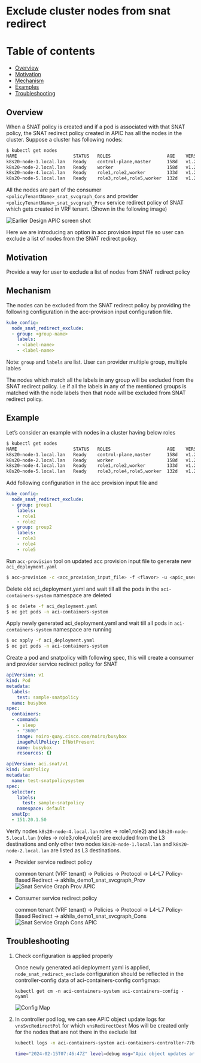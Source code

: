 # Exclude cluster nodes from snat redirect

# Table of contents
* [Overview](#overview)
* [Motivation](#motivation)
* [Mechanism](#mechanism)  
* [Examples](#examples)
* [Troubleshooting](#troubleshooting)
    

## Overview

When a SNAT policy is created and if a pod is associated with that SNAT policy, the SNAT redirect policy created in APIC has all the nodes in the cluster​. Suppose a cluster has following nodes:​

```sh
$ kubectl get nodes
NAME                     STATUS   ROLES                     AGE    VERSION
k8s20-node-1.local.lan   Ready    control-plane,master      158d   v1.27.3
k8s20-node-2.local.lan   Ready    worker                    158d   v1.27.3
k8s20-node-4.local.lan   Ready    role1,role2,worker        133d   v1.27.3
k8s20-node-5.local.lan   Ready    role3,role4,role5,worker  132d   v1.27.3
```

All the nodes are part of the consumer `<policyTenantName>_snat_svcgraph_Cons` and
provider `<policyTenantName>_snat_svcgraph_Prov` service redirect policy of SNAT which gets created in VRF tenant​.
(Shown in the following image)

![Earlier Design APIC screen shot](images/node-snat-redirect-exclude/earlier-design-apic.png)

Here we are introducing an option in acc provision input file so user can exclude a list of nodes from the SNAT redirect policy.
 

## Motivation

Provide a way for user to exclude a list of nodes from SNAT redirect policy​


## Mechanism

The nodes can be excluded from the SNAT redirect policy by providing the following configuration in the acc-provision input configuration file. 

```yaml
kube_config:
  node_snat_redirect_exclude:
  - group: <group-name>
    labels:
    - <label-name>
    - <label-name>
```

Note: `group` and `labels` are list. User can provider multiple group, multiple lables

The nodes which match all the labels in any group will be excluded from the SNAT redirect policy. i.e if all the labels in any of the mentioned groups is matched with the node labels then that node will be excluded from SNAT redirect policy.

## Example

Let’s consider an example with nodes in a cluster having below roles

```sh
$ kubectl get nodes
NAME                     STATUS   ROLES                     AGE    VERSION
k8s20-node-1.local.lan   Ready    control-plane,master      158d   v1.27.3
k8s20-node-2.local.lan   Ready    worker                    158d   v1.27.3
k8s20-node-4.local.lan   Ready    role1,role2,worker        133d   v1.27.3
k8s20-node-5.local.lan   Ready    role3,role4,role5,worker  132d   v1.27.3
```

Add following configuration in the acc provision input file and 
```yaml
kube_config:
  node_snat_redirect_exclude:
  - group: group1
    labels:
    - role1
    - role2
  - group: group2
    labels:
    - role3
    - role4
    - role5
```

Run `acc-provision` tool on updated acc provision input file to generate new `aci_deployment.yaml`

```sh
$ acc-provision -c <acc_provision_input_file> -f <flavor> -u <apic_username> -p <apic_password> -o aci_deployment.yaml
```

Delete old aci_deployment.yaml and wait till all the pods in the `aci-containers-system` namespace are deleted
```sh
$ oc delete -f aci_deployment.yaml
$ oc get pods -n aci-containers-system
```

Apply newly generated aci_deployment.yaml and wait till all pods in `aci-containers-system` namespace are running
```sh
$ oc apply -f aci_deployment.yaml
$ oc get pods -n aci-containers-system
```

Create a pod and snatpolicy with following spec, this will create a consumer and provider service redirect policy for SNAT 
```yaml
apiVersion: v1
kind: Pod
metadata:
  labels:
    test: sample-snatpolicy
  name: busybox
spec:
  containers:
  - command:
    - sleep
    - "3600"
    image: noiro-quay.cisco.com/noiro/busybox
    imagePullPolicy: IfNotPresent
    name: busybox
    resources: {}
```

```yaml
apiVersion: aci.snat/v1
kind: SnatPolicy
metadata:
  name: test-snatpolicysystem
spec:
  selector:
    labels:
      test: sample-snatpolicy
    namespace: default
  snatIp:
  - 151.20.1.50
```

Verify nodes `k8s20-node-4.local.lan` roles -> role1,role2) and `k8s20-node-5.local.lan` (roles -> role3,role4,role5) are excluded from the L3 destinations and only other two nodes `k8s20-node-1.local.lan` and `k8s20-node-2.local.lan` are listed as L3 destinations.

- Provider service redirect policy

    common tenant (VRF tenant) -> Policies -> Protocol -> L4-L7 Policy-Based Redirect -> akhila_demo1_snat_svcgraph_Prov
    ![Snat Service Graph Prov APIC](images/node-snat-redirect-exclude/snat-svcgraph-prov.png)

- Consumer service redirect policy

    common tenant (VRF tenant) -> Policies -> Protocol -> L4-L7 Policy-Based Redirect -> akhila_demo1_snat_svcgraph_Cons
    ![Snat Service Graph Cons APIC](images/node-snat-redirect-exclude/snat-svcgraph-cons.png)


## Troubleshooting

1. Check configuration is applied properly

    Once newly generated aci deployment yaml is applied, `node_snat_redirect_exclude` configuration should be reflected in the controller-config data of aci-containers-config configmap:

    `kubectl get cm -n aci-containers-system aci-containers-config -oyaml`

    ![Config Map](images/node-snat-redirect-exclude/config-map.png)

2. In controller pod log, we can see APIC object update logs for `vnsSvcRedirectPol` for which `vnsRedirectDest` Mos will be created only for the nodes that are not there in the exclude list

    ```sh
    kubectl logs -n aci-containers-system aci-containers-controller-77b78fddbf-jk4gj | grep -i "Apic object updates are" | grep -i "vnsSvcRedirectPol"

    time="2024-02-15T07:46:47Z" level=debug msg="Apic object updates are :[{\"vnsSvcRedirectPol\":{\"attributes\":{\"annotation\":\"orchestrator:aci-containers-controller\",\"dn\":\"uni/tn-common/svcCont/svcRedirectPol-demo_akhila1_snat_svcgraph_Cons\",\"name\":\"demo_akhila1_snat_svcgraph_Cons\",\"thresholdDownAction\":\"deny\"},\"children\":[{\"vnsRedirectDest\":{\"attributes\":{\"annotation\":\"orchestrator:aci-containers-controller\",\"descr\":\"k8s20-node-2.local.lan\",\"dn\":\"uni/tn-common/svcCont/svcRedirectPol-demo_akhila1_snat_svcgraph_Cons/RedirectDest_ip-[10.5.0.3]\",\"ip\":\"10.5.0.3\",\"mac\":\"00:50:56:97:F8:E7\"},\"children\":[{\"tagAnnotation\":{\"attributes\":{\"dn\":\"uni/tn-common/svcCont/svcRedirectPol-demo_akhila1_snat_svcgraph_Cons/RedirectDest_ip-[10.5.0.3]/annotationKey-[aci-containers-controller-tag]\",\"key\":\"aci-containers-controller-tag\",\"value\":\"demo_akhila1-faee871c9bb01cad8f07ed2fab7f0b42\"}}},{\"vnsRsRedirectHealthGroup\":{\"attributes\":{\"annotation\":\"orchestrator:aci-containers-controller\",\"dn\":\"uni/tn-common/svcCont/svcRedirectPol-demo_akhila1_snat_svcgraph_Cons/RedirectDest_ip-[10.5.0.3]/rsRedirectHealthGroup\",\"tDn\":\"uni/tn-common/svcCont/redirectHealthGroup-demo_akhila1_svc_k8s20-node-2.local.lan\"},\"children\":[{\"tagAnnotation\":{\"attributes\":{\"dn\":\"uni/tn-common/svcCont/svcRedirectPol-demo_akhila1_snat_svcgraph_Cons/RedirectDest_ip-[10.5.0.3]/rsRedirectHealthGroup/annotationKey-[aci-containers-controller-tag]\",\"key\":\"aci-containers-controller-tag\",\"value\":\"demo_akhila1-faee871c9bb01cad8f07ed2fab7f0b42\"}}}]}}]}},{\"vnsRedirectDest\":{\"attributes\":{\"annotation\":\"orchestrator:aci-containers-controller\",\"descr\":\"k8s20-node-1.local.lan\",\"dn\":\"uni/tn-common/svcCont/svcRedirectPol-demo_akhila1_snat_svcgraph_Cons/RedirectDest_ip-[10.5.0.6]\",\"ip\":\"10.5.0.6\",\"mac\":\"00:50:56:97:AD:F8\"},\"children\":[{\"tagAnnotation\":{\"attributes\":{\"dn\":\"uni/tn-common/svcCont/svcRedirectPol-demo_akhila1_snat_svcgraph_Cons/RedirectDest_ip-[10.5.0.6]/annotationKey-[aci-containers-controller-tag]\",\"key\":\"aci-containers-controller-tag\",\"value\":\"demo_akhila1-faee871c9bb01cad8f07ed2fab7f0b42\"}}},{\"vnsRsRedirectHealthGroup\":{\"attributes\":{\"annotation\":\"orchestrator:aci-containers-controller\",\"dn\":\"uni/tn-common/svcCont/svcRedirectPol-demo_akhila1_snat_svcgraph_Cons/RedirectDest_ip-[10.5.0.6]/rsRedirectHealthGroup\",\"tDn\":\"uni/tn-common/svcCont/redirectHealthGroup-demo_akhila1_svc_k8s20-node-1.local.lan\"},\"children\":[{\"tagAnnotation\":{\"attributes\":{\"dn\":\"uni/tn-common/svcCont/svcRedirectPol-demo_akhila1_snat_svcgraph_Cons/RedirectDest_ip-[10.5.0.6]/rsRedirectHealthGroup/annotationKey-[aci-containers-controller-tag]\",\"key\":\"aci-containers-controller-tag\",\"value\":\"demo_akhila1-faee871c9bb01cad8f07ed2fab7f0b42\"}}}]}}]}},{\"tagAnnotation\":{\"attributes\":{\"dn\":\"uni/tn-common/svcCont/svcRedirectPol-demo_akhila1_snat_svcgraph_Cons/annotationKey-[aci-containers-controller-tag]\",\"key\":\"aci-containers-controller-tag\",\"value\":\"demo_akhila1-faee871c9bb01cad8f07ed2fab7f0b42\"}}},{\"vnsRsIPSLAMonitoringPol\":{\"attributes\":{\"annotation\":\"orchestrator:aci-containers-controller\",\"dn\":\"uni/tn-common/svcCont/svcRedirectPol-demo_akhila1_snat_svcgraph_Cons/rsIPSLAMonitoringPol\",\"tDn\":\"uni/tn-common/ipslaMonitoringPol-demo_akhila1_monPol_kubernetes-service\"},\"children\":[{\"tagAnnotation\":{\"attributes\":{\"dn\":\"uni/tn-common/svcCont/svcRedirectPol-demo_akhila1_snat_svcgraph_Cons/rsIPSLAMonitoringPol/annotationKey-[aci-containers-controller-tag]\",\"key\":\"aci-containers-controller-tag\",\"value\":\"demo_akhila1-faee871c9bb01cad8f07ed2fab7f0b42\"}}}]}}]}} {\"vnsSvcRedirectPol\":{\"attributes\":{\"annotation\":\"orchestrator:aci-containers-controller\",\"dn\":\"uni/tn-common/svcCont/svcRedirectPol-demo_akhila1_snat_svcgraph_Prov\",\"name\":\"demo_akhila1_snat_svcgraph_Prov\",\"thresholdDownAction\":\"deny\"},\"children\":[{\"vnsRedirectDest\":{\"attributes\":{\"annotation\":\"orchestrator:aci-containers-controller\",\"descr\":\"k8s20-node-2.local.lan\",\"dn\":\"uni/tn-common/svcCont/svcRedirectPol-demo_akhila1_snat_svcgraph_Prov/RedirectDest_ip-[10.5.0.3]\",\"ip\":\"10.5.0.3\",\"mac\":\"00:50:56:97:F8:E7\"},\"children\":[{\"tagAnnotation\":{\"attributes\":{\"dn\":\"uni/tn-common/svcCont/svcRedirectPol-demo_akhila1_snat_svcgraph_Prov/RedirectDest_ip-[10.5.0.3]/annotationKey-[aci-containers-controller-tag]\",\"key\":\"aci-containers-controller-tag\",\"value\":\"demo_akhila1-faee871c9bb01cad8f07ed2fab7f0b42\"}}},{\"vnsRsRedirectHealthGroup\":{\"attributes\":{\"annotation\":\"orchestrator:aci-containers-controller\",\"dn\":\"uni/tn-common/svcCont/svcRedirectPol-demo_akhila1_snat_svcgraph_Prov/RedirectDest_ip-[10.5.0.3]/rsRedirectHealthGroup\",\"tDn\":\"uni/tn-common/svcCont/redirectHealthGroup-demo_akhila1_svc_k8s20-node-2.local.lan\"},\"children\":[{\"tagAnnotation\":{\"attributes\":{\"dn\":\"uni/tn-common/svcCont/svcRedirectPol-demo_akhila1_snat_svcgraph_Prov/RedirectDest_ip-[10.5.0.3]/rsRedirectHealthGroup/annotationKey-[aci-containers-controller-tag]\",\"key\":\"aci-containers-controller-tag\",\"value\":\"demo_akhila1-faee871c9bb01cad8f07ed2fab7f0b42\"}}}]}}]}},{\"vnsRedirectDest\":{\"attributes\":{\"annotation\":\"orchestrator:aci-containers-controller\",\"descr\":\"k8s20-node-1.local.lan\",\"dn\":\"uni/tn-common/svcCont/svcRedirectPol-demo_akhila1_snat_svcgraph_Prov/RedirectDest_ip-[10.5.0.6]\",\"ip\":\"10.5.0.6\",\"mac\":\"00:50:56:97:AD:F8\"},\"children\":[{\"tagAnnotation\":{\"attributes\":{\"dn\":\"uni/tn-common/svcCont/svcRedirectPol-demo_akhila1_snat_svcgraph_Prov/RedirectDest_ip-[10.5.0.6]/annotationKey-[aci-containers-controller-tag]\",\"key\":\"aci-containers-controller-tag\",\"value\":\"demo_akhila1-faee871c9bb01cad8f07ed2fab7f0b42\"}}},{\"vnsRsRedirectHealthGroup\":{\"attributes\":{\"annotation\":\"orchestrator:aci-containers-controller\",\"dn\":\"uni/tn-common/svcCont/svcRedirectPol-demo_akhila1_snat_svcgraph_Prov/RedirectDest_ip-[10.5.0.6]/rsRedirectHealthGroup\",\"tDn\":\"uni/tn-common/svcCont/redirectHealthGroup-demo_akhila1_svc_k8s20-node-1.local.lan\"},\"children\":[{\"tagAnnotation\":{\"attributes\":{\"dn\":\"uni/tn-common/svcCont/svcRedirectPol-demo_akhila1_snat_svcgraph_Prov/RedirectDest_ip-[10.5.0.6]/rsRedirectHealthGroup/annotationKey-[aci-containers-controller-tag]\",\"key\":\"aci-containers-controller-tag\",\"value\":\"demo_akhila1-faee871c9bb01cad8f07ed2fab7f0b42\"}}}]}}]}},{\"tagAnnotation\":{\"attributes\":{\"dn\":\"uni/tn-common/svcCont/svcRedirectPol-demo_akhila1_snat_svcgraph_Prov/annotationKey-[aci-containers-controller-tag]\",\"key\":\"aci-containers-controller-tag\",\"value\":\"demo_akhila1-faee871c9bb01cad8f07ed2fab7f0b42\"}}},{\"vnsRsIPSLAMonitoringPol\":{\"attributes\":{\"annotation\":\"orchestrator:aci-containers-controller\",\"dn\":\"uni/tn-common/svcCont/svcRedirectPol-demo_akhila1_snat_svcgraph_Prov/rsIPSLAMonitoringPol\",\"tDn\":\"uni/tn-common/ipslaMonitoringPol-demo_akhila1_monPol_kubernetes-service\"},\"children\":[{\"tagAnnotation\":{\"attributes\":{\"dn\":\"uni/tn-common/svcCont/svcRedirectPol-demo_akhila1_snat_svcgraph_Prov/rsIPSLAMonitoringPol/annotationKey-[aci-containers-controller-tag]\",\"key\":\"aci-containers-controller-tag\",\"value\":\"demo_akhila1-faee871c9bb01cad8f07ed2fab7f0b42\"}}}]}}]}}]" mod=APICAPI
    ```
